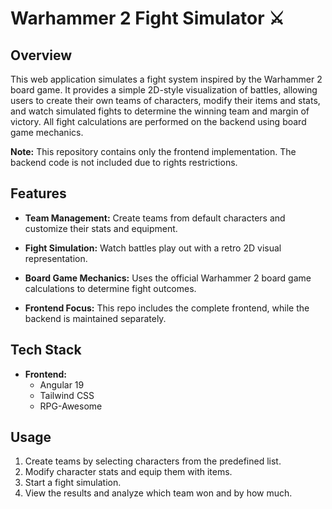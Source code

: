 # Warhammer 2 Fight Simulator ⚔️

## Overview

This web application simulates a fight system inspired by the Warhammer 2 board game. It provides a simple 2D-style visualization of battles, allowing users to create their own teams of characters, modify their items and stats, and watch simulated fights to determine the winning team and margin of victory. All fight calculations are performed on the backend using board game mechanics.

**Note:** This repository contains only the frontend implementation. The backend code is not included due to rights restrictions.

## Features

- **Team Management:** Create teams from default characters and customize their stats and equipment.

- **Fight Simulation:** Watch battles play out with a retro 2D visual representation.

- **Board Game Mechanics:** Uses the official Warhammer 2 board game calculations to determine fight outcomes.

- **Frontend Focus:** This repo includes the complete frontend, while the backend is maintained separately.

## Tech Stack

- **Frontend:**
  - Angular 19
  - Tailwind CSS
  - RPG-Awesome

## Usage

1. Create teams by selecting characters from the predefined list.
2. Modify character stats and equip them with items.
3. Start a fight simulation.
4. View the results and analyze which team won and by how much.
